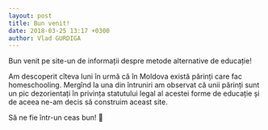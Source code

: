 ```yaml
---
layout: post
title: Bun venit!
date: 2018-03-25 13:17 +0300
author: Vlad GURDIGA
---
```


Bun venit pe site-un de informații despre metode alternative de educație!

Am descoperit cîteva luni în urmă că în Moldova există părinți care fac
homeschooling. Mergînd la una din întruniri am observat că unii părinți sunt un
pic dezorientați în privința statutului legal al acestei forme de educație și de
aceea ne-am decis să construim aceast site.

Să ne fie într-un ceas bun! 🙂
